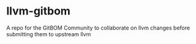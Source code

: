 # llvm-gitbom
A repo for the GitBOM Community to collaborate on llvm changes before submitting them to upstream llvm
